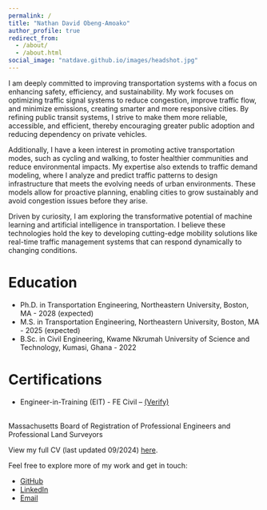 ```yaml
---
permalink: /
title: "Nathan David Obeng-Amoako"
author_profile: true
redirect_from: 
  - /about/
  - /about.html
social_image: "natdave.github.io/images/headshot.jpg"
---
```

I am deeply committed to improving transportation systems with a focus on enhancing safety, efficiency, and sustainability. My work focuses on optimizing traffic signal systems to reduce congestion, improve traffic flow, and minimize emissions, creating smarter and more responsive cities. By refining public transit systems, I strive to make them more reliable, accessible, and efficient, thereby encouraging greater public adoption and reducing dependency on private vehicles.

Additionally, I have a keen interest in promoting active transportation modes, such as cycling and walking, to foster healthier communities and reduce environmental impacts. My expertise also extends to traffic demand modeling, where I analyze and predict traffic patterns to design infrastructure that meets the evolving needs of urban environments. These models allow for proactive planning, enabling cities to grow sustainably and avoid congestion issues before they arise.

Driven by curiosity, I am exploring the transformative potential of machine learning and artificial intelligence in transportation. I believe these technologies hold the key to developing cutting-edge mobility solutions like real-time traffic management systems that can respond dynamically to changing conditions.

Education
======
* Ph.D. in Transportation Engineering, Northeastern University, Boston, MA - 2028 (expected)
* M.S. in Transportation Engineering, Northeastern University, Boston, MA - 2025 (expected)
* B.Sc. in Civil Engineering, Kwame Nkrumah University of Science and Technology, Kumasi, Ghana - 2022

Certifications
======
*	Engineer-in-Training (EIT) - FE Civil – [(Verify)](https://www.credly.com/badges/35f81516-e8ec-40a4-ad6c-beb2d54a2894)
<br>
Massachusetts Board of Registration of Professional Engineers and Professional Land Surveyors

View my full CV (last updated 09/2024) [here](https://natdave.github.io/files/cv.pdf).

Feel free to explore more of my work and get in touch:
- [GitHub](https://github.com/natdave)
- [LinkedIn](https://www.linkedin.com/in/natdave/)
- [Email](mailto:natdave545@gmail.com)
